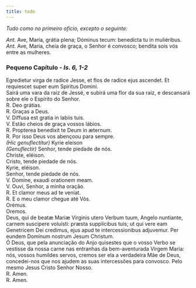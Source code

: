 ```yaml
---
title: todo
---
```


<em>Tudo como no primeiro oficio, excepto o seguinte:</em>

<div class="container-fluid">
<div class="row">
<div class="text-justify">
<em>Ant.</em> Ave, María, grátia plena; Dóminus tecum: benedícta tu in muliéribus.
</div>
<div class="text-justify">
<em>Ant.</em> Ave, Maria, cheia de graça, o Senhor é convosco; bendita sois vós entre as mulheres.
</div>
</div>
</div>

<h3 class="text-center" id="item-10-1">Pequeno Capítulo - <em>Is. 6, 1-2</em></h3>
<div class="container-fluid">
<div class="row">
<div class="dropcap text-justify">Egredietur virga de radice Jesse, et flos de radice ejus ascendet. Et requiescet super eum Spiritus Domini.

</div>
<div class="dropcap text-justify">Sairá uma vara da raiz de Jessé, e subirá uma flor da sua raiz, e descansará sobre ele o Espírito do Senhor.
</div>
<div class="text-justify">
<span class="text-danger">R.</span> Deo grátias.
</div>
<div class="text-justify">
<span class="text-danger">R.</span> Graças a Deus.
</div>
<div class="text-justify">
V. Diffusa est gratia in labiis tuis.
</div>
<div class="text-justify">
V. Estão cheios de graça vossos lábios.
</div>
<div class="text-justify">
<span class="text-danger">R.</span> Propterea benedixit te Deum in æternum.
</div>
<div class="text-justify">
<span class="text-danger">R.</span> Por isso Deus vos abençoou para sempre.
</div>
</div>
</div>

<div class="container-fluid">
<div class="row">
<div class="text-justify">
<em>(Hic genuflectitur)</em> Kyrie eleison
</div>
<div class="text-justify">
<em>(Genuflectir)</em> Senhor, tende piedade de nós.
</div>
<div class="text-justify">
Christe, eléison.
</div>
<div class="text-justify">
Cristo, tende piedade de nós.
</div>
<div class="text-justify">
Kyrie, eléison.
</div>
<div class="text-justify">
Senhor, tende piedade de nós.
</div>
<div class="text-justify">
V. Domine, exaudi orationem meam.
</div>
<div class="text-justify">
V. Ouvi, Senhor, a minha oração.
</div>
<div class="text-justify">
<span class="text-danger">R.</span> Et clamor meus ad te veniat.
</div>
<div class="text-justify">
<span class="text-danger">R.</span> E o meu clamor chegue até Vós.
</div>
</div>
</div>

<div class="container-fluid">
<div class="row">
<div class="text-danger text-center"> Orémus. </div>
<div class="text-danger text-center"> Oremos. </div>
<div class="dropcap text-justify">Deus, qui de beatæ Mariæ Virginis utero Verbum tuum, Angelo nuntiante, carnem suscipere voluisti: præsta supplicibus tuis; ut qui vere eam Genetricem Dei credimus, ejus apud te intercessionibus adjuvemur. Per eundem Dominum nostrum Jesum Christum.
</div>
<div class="dropcap text-justify">Ó Deus, que pela anunciação do Anjo quisestes que o vosso Verbo se vestisse da nossa carne nas entranhas da bem-aventurada Virgem Maria: nós, vossos humildes servos, cremos ser ela a verdadeira Mãe de Deus, concedei-nos que nos ajudem as suas intercessões para convosco. Pelo mesmo Jesus Cristo Senhor Nosso.
</div>
<div class="text-justify">
<span class="text-danger">R.</span> Amen.
</div>
<div class="text-justify">
<span class="text-danger">R.</span> Amen.
</div>
</div>
</div>
